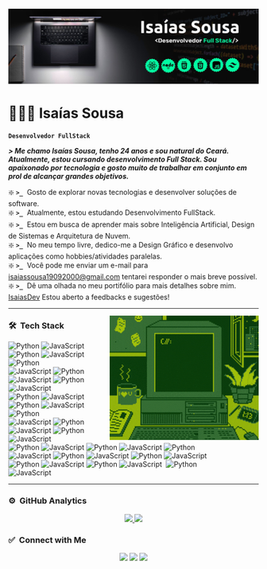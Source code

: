 ![Twitter Banner (1)](https://raw.githubusercontent.com/IsaiasSn7/Site-Meu-Portifolio/refs/heads/main/img/banner-twiter.jpg)

# 👨🏻‍💻 Isaías Sousa

**`Desenvolvedor FullStack`**

***> Me chamo Isaías Sousa, tenho 24 anos e sou natural do Ceará. Atualmente, estou cursando desenvolvimento Full Stack. Sou apaixonado por tecnologia e gosto muito de trabalhar em conjunto em prol de alcançar grandes objetivos.***

❇️ **`>_`** &nbsp;Gosto de explorar novas tecnologias e desenvolver soluções de software.\
❇️ **`>_`** &nbsp;Atualmente, estou estudando Desenvolvimento FullStack.\
❇️ **`>_`** &nbsp;Estou em busca de aprender mais sobre Inteligência Artificial, Design de Sistemas e Arquitetura de Nuvem.\
❇️ **`>_`** &nbsp;No meu tempo livre, dedico-me a Design Gráfico e desenvolvo aplicações como hobbies/atividades paralelas.\
❇️ **`>_`** &nbsp;Você pode me enviar um e-mail para isaiassousa19092000@gmail.com tentarei responder o mais breve possível.\
❇️ **`>_`** &nbsp;Dê uma olhada no meu portifólio para mais detalhes sobre mim. [IsaiasDev](https://site-meu-portifolio.vercel.app/) Estou aberto a feedbacks e sugestões!

---

<img alt="Night Coding" src="https://raw.githubusercontent.com/IsaiasSn7/Site-Meu-Portifolio/refs/heads/main/img/pc-gif.gif" align="right"/>

### 🛠 &nbsp;Tech Stack

![Python](https://img.shields.io/badge/-Python-000000?style=flat&logo=python&logoColor=00FFA3)
![JavaScript](https://img.shields.io/badge/-javascript-000000?style=flat&logo=javascript&logoColor=00FFA3)
![Python](https://img.shields.io/badge/-Python-000000?style=flat&logo=python&logoColor=00FFA3)
![JavaScript](https://img.shields.io/badge/-javascript-000000?style=flat&logo=javascript&logoColor=00FFA3)
![Python](https://img.shields.io/badge/-Python-000000?style=flat&logo=python&logoColor=00FFA3)\
![JavaScript](https://img.shields.io/badge/-javascript-000000?style=flat&logo=javascript&logoColor=00FFA3)
![Python](https://img.shields.io/badge/-Python-000000?style=flat&logo=python&logoColor=00FFA3)
![JavaScript](https://img.shields.io/badge/-javascript-000000?style=flat&logo=javascript&logoColor=00FFA3)
![Python](https://img.shields.io/badge/-Python-000000?style=flat&logo=python&logoColor=00FFA3)
![JavaScript](https://img.shields.io/badge/-javascript-000000?style=flat&logo=javascript&logoColor=00FFA3)\
![Python](https://img.shields.io/badge/-Python-000000?style=flat&logo=python&logoColor=00FFA3)
![JavaScript](https://img.shields.io/badge/-javascript-000000?style=flat&logo=javascript&logoColor=00FFA3)
![Python](https://img.shields.io/badge/-Python-000000?style=flat&logo=python&logoColor=00FFA3)
![JavaScript](https://img.shields.io/badge/-javascript-000000?style=flat&logo=javascript&logoColor=00FFA3)
![Python](https://img.shields.io/badge/-Python-000000?style=flat&logo=python&logoColor=00FFA3)\
![JavaScript](https://img.shields.io/badge/-javascript-000000?style=flat&logo=javascript&logoColor=00FFA3)
![Python](https://img.shields.io/badge/-Python-000000?style=flat&logo=python&logoColor=00FFA3)
![JavaScript](https://img.shields.io/badge/-javascript-000000?style=flat&logo=javascript&logoColor=00FFA3)
![Python](https://img.shields.io/badge/-Python-000000?style=flat&logo=python&logoColor=00FFA3)
![JavaScript](https://img.shields.io/badge/-javascript-000000?style=flat&logo=javascript&logoColor=00FFA3)\
![Python](https://img.shields.io/badge/-Python-000000?style=flat&logo=python&logoColor=00FFA3)
![JavaScript](https://img.shields.io/badge/-javascript-000000?style=flat&logo=javascript&logoColor=00FFA3)
![Python](https://img.shields.io/badge/-Python-000000?style=flat&logo=python&logoColor=00FFA3)
![JavaScript](https://img.shields.io/badge/-javascript-000000?style=flat&logo=javascript&logoColor=00FFA3)
![Python](https://img.shields.io/badge/-Python-000000?style=flat&logo=python&logoColor=00FFA3)\
![JavaScript](https://img.shields.io/badge/-javascript-000000?style=flat&logo=javascript&logoColor=00FFA3)
![Python](https://img.shields.io/badge/-Python-000000?style=flat&logo=python&logoColor=00FFA3)
![JavaScript](https://img.shields.io/badge/-javascript-000000?style=flat&logo=javascript&logoColor=00FFA3)
![Python](https://img.shields.io/badge/-Python-000000?style=flat&logo=python&logoColor=00FFA3)
![JavaScript](https://img.shields.io/badge/-javascript-000000?style=flat&logo=javascript&logoColor=00FFA3)\
![Python](https://img.shields.io/badge/-Python-000000?style=flat&logo=python&logoColor=00FFA3)
![JavaScript](https://img.shields.io/badge/-javascript-000000?style=flat&logo=javascript&logoColor=00FFA3)
![Python](https://img.shields.io/badge/-Python-000000?style=flat&logo=python&logoColor=00FFA3)
![JavaScript](https://img.shields.io/badge/-javascript-000000?style=flat&logo=javascript&logoColor=00FFA3)&nbsp;
![Python](https://img.shields.io/badge/-Python-000000?style=flat&logo=python&logoColor=00FFA3)\
![JavaScript](https://img.shields.io/badge/-javascript-000000?style=flat&logo=javascript&logoColor=00FFA3)

---


### ⚙️ &nbsp;GitHub Analytics

<p align="center">
<a href="https://github.com/IsaiasSn7">
  <img height="180em" src="https://github-readme-stats-eight-theta.vercel.app/api?username=IsaiasSn7&show_icons=true&theme=chartreuse-dark&include_all_commits=true&count_private=true"/>
  <img height="180em" src="https://github-readme-stats-eight-theta.vercel.app/api/top-langs/?username=IsaiasSn7&layout=compact&langs_count=8&theme=chartreuse-dark"/>
</a>
</p>

### ✅ &nbsp;Connect with Me

<p align="center">
<a href="https://www.adityavsingh.com"><img src="https://img.shields.io/badge/Instagram-%23E4405F.svg?style=for-the-badge&logo=Instagram&logoColor=white"/></a>
<a href="https://linkedin.com/in/AVS1508"><img src="https://img.shields.io/badge/linkedin-%230077B5.svg?style=for-the-badge&logo=linkedin&logoColor=white"/></a>
<a href="mailto:avsingh@umass.edu"><img src="https://img.shields.io/badge/YouTube-%23FF0000.svg?style=for-the-badge&logo=YouTube&logoColor=white"/></a>
</p>
